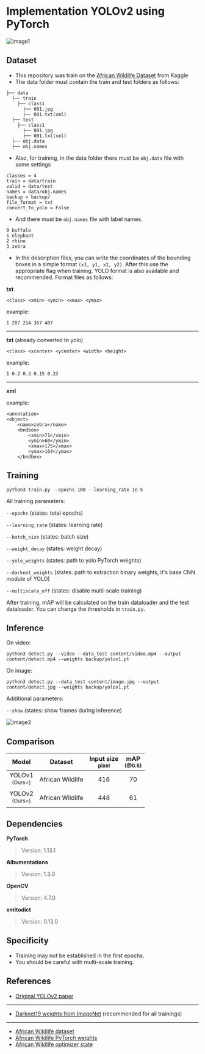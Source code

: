 # Implementation YOLOv2 using PyTorch 
![image1](https://user-images.githubusercontent.com/86290623/228918454-ae2f39dd-4ccc-4f55-93a1-fcea701f4132.jpg)


## Dataset
* This repository was train on the [African Wildlife Dataset](https://www.kaggle.com/datasets/biancaferreira/african-wildlife) from Kaggle
* The data folder must contain the train and test folders as follows:
> 
    ├── data 
      ├── train
        ├── class1
          ├── 001.jpg
          ├── 001.txt(xml)
      ├── test 
        ├── class1
          ├── 001.jpg
          ├── 001.txt(xml)
      ├── obj.data
      ├── obj.names

* Also, for training, in the data folder there must be `obj.data` file with some settings
>
    classes = 4
    train = data/train
    valid = data/test
    names = data/obj.names
    backup = backup/
    file_format = txt
    convert_to_yolo = False
    
* And there must be `obj.names` file with label names.
>
    0 buffalo
    1 elephant
    2 rhino
    3 zebra

* In the description files, you can write the coordinates of the bounding boxes in a simple format `(x1, y1, x2, y2)`. After this use the appropriate flag when training. YOLO format is also available and recommended. Format files as follows:    
    
**txt**
>
    <class> <xmin> <ymin> <xmax> <ymax>
example:
>
    1 207 214 367 487
___
**txt** (already converted to yolo)
>
    <class> <xcenter> <ycenter> <width> <height>
example:
>
    1 0.2 0.3 0.15 0.23
___
**xml**

example:
>
    <annotation>
	<object>
		<name>zebra</name>
		<bndbox>
			<xmin>71</xmin>
			<ymin>60</ymin>
			<xmax>175</xmax>
			<ymax>164</ymax>
		</bndbox>
    
## Training
> 
    python3 train.py --epochs 100 --learning_rate 1e-5 
    
All training parameters:

`--epochs`                  (states: total epochs)

`--learning_rate`           (states: learning rate)

`--batch_size`              (states: batch size)

`--weight_decay`            (states: weight decay)

`--yolo_weights`            (states: path to yolo PyTorch weights)

`--darknet_weights`         (states: path to extraction binary weights, it's base CNN module of YOLO)

`--multiscale_off`          (states: disable multi-scale training)

After training, mAP will be calculated on the train dataloader and the test dataloader.
You can change the thresholds in `train.py`.

## Inference
On video:
> 
    python3 detect.py --video --data_test content/video.mp4 --output content/detect.mp4 --weights backup/yolov1.pt
On image:
> 
    python3 detect.py --data_test content/image.jpg --output content/detect.jpg --weights backup/yolov1.pt

Additional parameters:

`--show`          (states: show frames during inference)

![image2](https://user-images.githubusercontent.com/86290623/228927611-e747d106-19ba-4bcd-8d8a-5435b99bb89b.jpg)

## Comparison
| Model   		      | Dataset 	   |Input size <br> <sub> pixel   | mAP <br> <sub>(@0.5)   |
| :---:   		      | :---:   	   | :---:    	                  | :---: 		   |
| YOLOv1 <br> <sub> (Ours⭐)  | African Wildlife   | 416       	                 | 70     	  	  |
| YOLOv2 <br> <sub> (Ours⭐)  | African Wildlife   | 448       	      	         | 61    	          |

## Dependencies
**PyTorch** 
> Version: 1.13.1

**Albumentations**
> Version: 1.3.0

**OpenCV**
> Version: 4.7.0

**xmltodict**
> Version: 0.13.0
		
## Specificity
* Training may not be established in the first epochs.
* You should be careful with multi-scale training.

## References
* [Original YOLOv2 paper](https://arxiv.org/pdf/1506.02640.pdf)
___
* [Darknet19 weights from ImageNet](https://pjreddie.com/media/files/darknet19_448.weights) (recommended for all trainings)
___
* [African Wildlife dataset](https://www.kaggle.com/datasets/biancaferreira/african-wildlife?resource=download)
* [African Wildlife PyTorch weights](https://drive.google.com/file/d/1-0xX8dxh4oc6FhGH3jighnMQDLNMrR67/view?usp=share_link)
* [African Wildlife optimizer state](https://drive.google.com/file/d/1-3mbEJSViHkMYB9Ru4x05h0kx9Tou7cn/view?usp=share_link)
